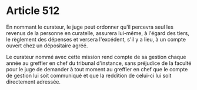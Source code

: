 # Article 512

En nommant le curateur, le juge peut ordonner qu'il percevra seul les revenus de la personne en curatelle, assurera lui-même, à l'égard des tiers, le règlement des dépenses et versera l'excédent, s'il y a lieu, à un compte ouvert chez un dépositaire agréé.

Le curateur nommé avec cette mission rend compte de sa gestion chaque année au greffier en chef du tribunal d'instance, sans préjudice de la faculté pour le juge de demander à tout moment au greffier en chef que le compte de gestion lui soit communiqué et que la reddition de celui-ci lui soit directement adressée.
